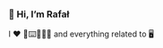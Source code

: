### 👋 Hi, I’m Rafał
I ❤️ 🐷⌨️🧮👨‍💻 and everything related to 🖥️

<!---
xrttrx/xrttrx is a ✨ special ✨ repository because its `README.md` (this file) appears on your GitHub profile.
You can click the Preview link to take a look at your changes.
--->
